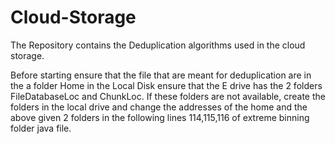 # Cloud-Storage
The Repository contains the Deduplication algorithms used in the cloud storage.


Before starting ensure that the file that are meant for deduplication are in the a folder Home in the Local Disk ensure that the E drive has the 2 folders FileDatabaseLoc and ChunkLoc.
If these folders are not available, create the folders in the local drive and change the addresses of the home and the above given 2 folders in the following lines 114,115,116 of extreme binning folder java file.


